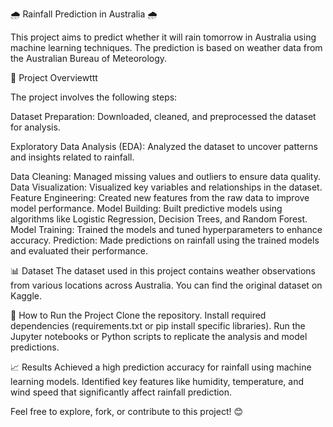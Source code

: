 🌧️ Rainfall Prediction in Australia 🌧️

This project aims to predict whether it will rain tomorrow in Australia using machine learning techniques. The prediction is based on weather data from the Australian Bureau of Meteorology.

📁 Project Overviewttt

The project involves the following steps:

Dataset Preparation: Downloaded, cleaned, and preprocessed the dataset for analysis.

Exploratory Data Analysis (EDA): Analyzed the dataset to uncover patterns and insights related to rainfall.

Data Cleaning: Managed missing values and outliers to ensure data quality.
Data Visualization: Visualized key variables and relationships in the dataset.
Feature Engineering: Created new features from the raw data to improve model performance.
Model Building: Built predictive models using algorithms like Logistic Regression, Decision Trees, and Random Forest.
Model Training: Trained the models and tuned hyperparameters to enhance accuracy.
Prediction: Made predictions on rainfall using the trained models and evaluated their performance.

📊 Dataset
The dataset used in this project contains weather observations from various locations across Australia. You can find the original dataset on Kaggle.

🚀 How to Run the Project
Clone the repository.
Install required dependencies (requirements.txt or pip install specific libraries).
Run the Jupyter notebooks or Python scripts to replicate the analysis and model predictions.

📈 Results
Achieved a high prediction accuracy for rainfall using machine learning models.
Identified key features like humidity, temperature, and wind speed that significantly affect rainfall prediction.

Feel free to explore, fork, or contribute to this project! 😊
